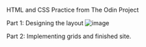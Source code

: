 HTML and CSS Practice from The Odin Project

Part 1: Designing the layout
![image](https://github.com/user-attachments/assets/1b8c22d7-3599-4878-a928-17b0867fcd50)

Part 2: Implementing grids and finished site.
